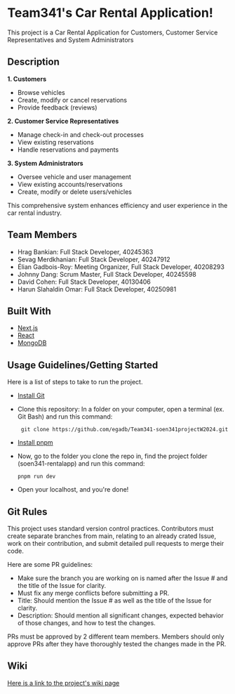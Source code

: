 # Team341's Car Rental Application!

This project is a Car Rental Application for Customers, Customer Service Representatives and System Administrators

## Description

**1. Customers**
   - Browse vehicles
   - Create, modify or cancel reservations
   - Provide feedback (reviews)
     
**2. Customer Service Representatives**
   - Manage check-in and check-out processes
   - View existing reservations
   - Handle reservations and payments
     
**3. System Administrators**
   - Oversee vehicle and user management
   - View existing accounts/reservations
   - Create, modify or delete users/vehicles

This comprehensive system enhances efficiency and user experience in the car rental industry.

## Team Members

- Hrag Bankian: Full Stack Developer, 40245363
- Sevag Merdkhanian: Full Stack Developer, 40247912
- Élian Gadbois-Roy: Meeting Organizer, Full Stack Developer, 40208293
- Johnny Dang: Scrum Master, Full Stack Developer, 40245598
- David Cohen: Full Stack Developer, 40130406
- Harun Slahaldin Omar: Full Stack Developer, 40250981

## Built With

- [Next.js](https://nextjs.org/)
- [React](https://react.dev/)
- [MongoDB](https://www.mongodb.com/)

## Usage Guidelines/Getting Started


Here is a list of steps to take to run the project.
   - [Install Git](https://git-scm.com/downloads)
   - Clone this repository: In a folder on your computer, open a terminal (ex. Git Bash) and run this command:

     ```
      git clone https://github.com/egadb/Team341-soen341projectW2024.git
     ```
     
   - [Install pnpm](https://pnpm.io/installation)
   - Now, go to the folder you clone the repo in, find the project folder (soen341-rentalapp) and run this command:
     
      ```
      pnpm run dev
     ```
   - Open your localhost, and you're done!

   ## Git Rules

   This project uses standard version control practices. Contributors must create separate branches from main, relating to an already crated Issue, work on their contribution, and submit detailed pull requests to merge their code. 
   
   Here are some PR guidelines:

   - Make sure the branch you are working on is named after the Issue # and the title of the Issue for clarity.
   - Must fix any merge conflicts before submitting a PR.
   - Title: Should mention the Issue # as well as the title of the Issue for clarity.
   - Description: Should mention all significant changes, expected behavior of those changes, and how to test the changes.


   PRs must be approved by 2 different team members. Members should only approve PRs after they have thoroughly tested the changes made in the PR.

   ## Wiki

   [Here is a link to the project's wiki page](https://github.com/egadb/Team341-soen341projectW2024/wiki)



   




